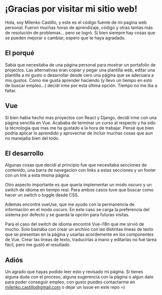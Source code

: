 # ¡Gracias por visitar mi sitio web!
Hola, soy Milenko Castillo, y este es el código fuente de mi pagina web personal. Fueron muchas horas de aprendizaje, código y otras tantas más de resolución de problemas... pero se logró. Si bien siempre hay cosas que se pueden mejorar o cambiar, espero que te haya agradado.

## El porqué
Sabía que necesitaba de una página personal para mostrar un portafolio de projectos. Las alternativas eran copiar y pegar una plantilla web, editar una plantilla a mi gusto o desarrollar desde cero una página que se adecuara a mis gustos. Como me gusta aprender haciendo (y llevo un tiempo en esto de buscar empleo...) decidí irme por esta última opción. Tiempo no me iba a faltar.

## Vue
Si bien habia hecho mas proyectos con React y Django, decidí irme con una página sencilla en Vue. Acababa de terminar un curso al respecto y ha sido la técnología que mas me ha gustado a la hora de trabajar. Pensé que bien podría aplicar lo aprendido y aprovechar de incluir muchas cosas que aun no manejaba bien del todo.

## El desarrollo
Algunas cosas que decidí al principio fue que necesitaba secciones de contenido, una barra de navegacion con links a estas secciones y un footer con un link a esta misma página.

Otro aspecto importante es que quería implementar un modo oscuro y un switch de idioma en tiempo real. Para ambos casos tuve que buscar como hacer un switch o toggle desde CSS. 

Además encontré vueUse, que me ayudo con la permanencia de información en el modo oscuro. En este caso se carga la preferencia del sistema por defecto y se guarda la opción para futuras visitas.

Para el caso del switch de idioma encontré Vue-i18n que me sirvió de mucho. Solo bastaba con crear un archivo con las distintas lineas de texto que se presentan en la página y usarlas acordemente en los componentes de Vue. Crear las lineas de texto, traducirlas a mano y editarlas no fué tarea fácil, pero me gustó el resultado.

## Adiós

Un agrado que hayas podido leer esto y revisado mi página. Si tienes alguna duda con el proceso, alguna sugerencia con la página o algun dato para poder conseguir empleo, con gusto puedes contactarme en milenko.castillo@gmail.com o dejar un issue en este repo =)
